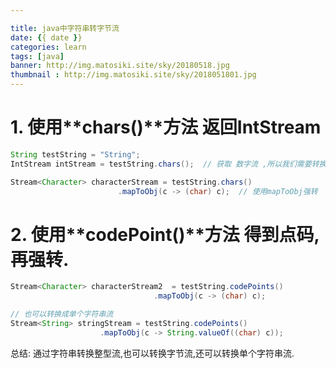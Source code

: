 ```yaml
---

title: java中字符串转字节流
date: {{ date }}
categories: learn
tags: [java]
banner: http://img.matosiki.site/sky/20180518.jpg
thumbnail : http://img.matosiki.site/sky/2018051801.jpg
---
```


# 1. 使用**chars()**方法 返回IntStream
```java
String testString = "String";
IntStream intStream = testString.chars();  // 获取 数字流 ,所以我们需要转换

Stream<Character> characterStream = testString.chars()
                        .mapToObj(c -> (char) c);  // 使用mapToObj强转
```

# 2. 使用**codePoint()**方法 得到点码,再强转.
```java
Stream<Character> characterStream2  = testString.codePoints()
                                .mapToObj(c -> (char) c);

// 也可以转换成单个字符串流
Stream<String> stringStream = testString.codePoints()
                    .mapToObj(c -> String.valueOf((char) c));
```

总结: 通过字符串转换整型流,也可以转换字节流,还可以转换单个字符串流.